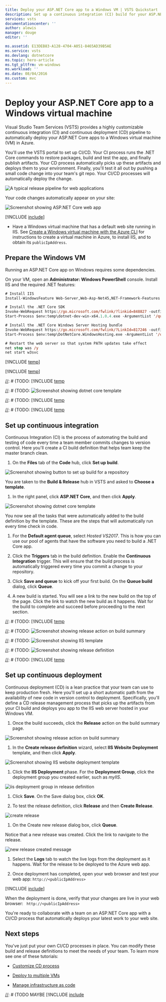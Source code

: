 ```yaml
---
title: Deploy your ASP.NET Core app to a Windows VM | VSTS Quickstart
description: Set up a continuous integration (CI) build for your ASP.NET Core app, and then a continuous deployment (CD) release an to Azure Windows VM using Visual Studio Team Services
services: vsts
documentationcenter: ''
author: alewis
manager: douge
editor: ''

ms.assetid: E13DEB83-A128-4704-A051-8465AD39B5AE
ms.service: vsts
ms.devlang: dotnetcore
ms.topic: hero-article
ms.tgt_pltfrm: vm-windows
ms.workload: ''
ms.date: 08/04/2016
ms.custom: mvc
---
```


# Deploy your ASP.NET Core app to a Windows virtual machine

Visual Studio Team Services (VSTS) provides a highly customizable continuous integration (CI) and continuous deployment (CD) pipeline to automatically deploy your ASP.NET Core apps to a Windows virtual machine (VM) in Azure.

You'll use the VSTS portal to set up CI/CD. Your CI process runs the .NET Core commands to restore packages, build and test the app, and finally publish artifacts. Your CD process automatically picks up these artifacts and deploys them to your environment. Finally, you'll test it all out by pushing a small code change into your team's git repo. Your CI/CD processes will automatically deploy the change.

![A typical release pipeline for web applications](_shared/_img/vscode-git-ci-cd-to-azure.png)

Your code changes automatically appear on your site:

![Screenshot showing ASP.NET Core web app](_img/aspnet-core-to-windows-vm/cicd-get-started-dotnetcore-sample.png)

[!INCLUDE [include](_shared/prerequisites.md)]

* Have a Windows virtual machine that has a default web site running in IIS. See [Create a Windows virtual machine with the Azure CLI](https://docs.microsoft.com/en-us/azure/virtual-machines/windows/quick-create-cli) for instructions to create a virtual machine in Azure, to install IIS, and to obtain its `publicIpAddress`.

## Prepare the Windows VM

Running an ASP.NET Core app on Windows requires some dependencies.

On your VM, open an **Administrator: Windows PowerShell** console. Install IIS and the required .NET features:

[//]: # (TODO: try consolidating with this `Install-WindowsFeature Web-Server,Web-Asp-Net45,NET-Framework-Features -IncludeManagementTools`)

```ps
# Install IIS
Install-WindowsFeature Web-Server,Web-Asp-Net45,NET-Framework-Features

# Install the .NET Core SDK
Invoke-WebRequest https://go.microsoft.com/fwlink/?linkid=848827 -outfile $env:temp\dotnet-dev-win-x64.1.0.4.exe
Start-Process $env:temp\dotnet-dev-win-x64.1.0.4.exe -ArgumentList '/quiet' -Wait

# Install the .NET Core Windows Server Hosting bundle
Invoke-WebRequest https://go.microsoft.com/fwlink/?LinkId=817246 -outfile $env:temp\DotNetCore.WindowsHosting.exe
Start-Process $env:temp\DotNetCore.WindowsHosting.exe -ArgumentList '/quiet' -Wait

# Restart the web server so that system PATH updates take effect
net stop was /y
net start w3svc
```

[!INCLUDE [temp](_shared/create-deployment-group.md)]

[!INCLUDE [temp](_shared/import-code-aspnet-core.md)]

[//]: # (TODO)

[//]: # (TODO: Restore use of includes when we get support for using them in a list.)

[//]: # (TODO: [!INCLUDE [temp](_shared/set-up-ci-1.md])

[//]: # (TODO: In the right panel, select **ASP.NET Core**, and then click **Apply**.)

[//]: # (TODO: ![Screenshot showing dotnet core template](_shared/_img/apply-aspnet-core-build-template.png)

[//]: # (TODO: [!INCLUDE [temp](_shared/set-up-ci-2.md])

[//]: # (TODO: [!INCLUDE [temp](_shared/set-up-ci-3.md])

[//]: # (TODO)

## Set up continuous integration

Continuous Integration (CI) is the process of automating the build and testing of code every time a team member commits changes to version control. Here you'll create a CI build definition that helps team keep the master branch clean.

1. On the **Files** tab of the **Code** hub, click **Set up build**.

 ![Screenshot showing button to set up build for a repository](_shared/_img/set-up-first-build-from-code-hub.png)

 You are taken to the **Build & Release** hub in VSTS and asked to **Choose a template**.

1. In the right panel, click **ASP.NET Core**, and then click **Apply**.

 ![Screenshot showing dotnet core template](_shared/_img/apply-aspnet-core-build-template.png)

 You now see all the tasks that were automatically added to the build definition by the template. These are the steps that will automatically run every time check in code.

1. For the **Default agent queue**, select _Hosted VS2017_. This is how you can use our pool of agents that have the software you need to build a .NET Core app.

1. Click the **Triggers** tab in the build definition. Enable the **Continuous Integration** trigger. This will ensure that the build process is automatically triggered every time you commit a change to your repository.

1. Click **Save and queue** to kick off your first build. On the **Queue build** dialog, click **Queue**.

1. A new build is started. You will see a link to the new build on the top of the page. Click the link to watch the new build as it happens. Wait for the build to complete and succeed before proceeding to the next section.

[//]: # (TODO)

[//]: # (TODO: Restore use of includes when we get support for using them in a list.)

[//]: # (TODO: [!INCLUDE [temp](_shared/set-up-cd-1.md])

[//]: # (TODO: ![Screenshot showing release action on build summary](_shared/_img/cicd-get-started-dotnetcore-release.png)

[//]: # (TODO: In the **Create release definition** wizard, select the **IIS Website Deployment** template, and click **Apply**.)

[//]: # (TODO: ![Screenshot showing IIS template](_img/aspnet-core-to-windows-vm/select-iis-website-and-sql-database-deployment-release-template.png)

[//]: # (TODO: Click **Tasks**, and then select the **SQL Deployment** phase. Click 'X' to delete this phase. We won't be deploying a database in this quickstart.)

[//]: # (TODO: Select **IIS Deployment** phase. For the **Deployment Group**, select the deployment group you created earlier, such as *myIIS*. In the **Machine tags** box, select **Add** and choose the *Web* tag.)

[//]: # (TODO: Select the **IIS Web App Manage** task; click 'X' to delete this task. We will not create a new website for this quickstart. Instead, we will deploy to the **default web site**.)

[//]: # (TODO: Select the **IIS Web App Deploy** task to configure your IIS instance settings as follows. For **Website Name**, enter *default web site*. Leave all the other default settings.)

[//]: # (TODO: ![Screenshot showing release definition](_img/aspnet-core-to-windows-vm/cicd-get-started-release-definition.png)

[//]: # (TODO: [!INCLUDE [temp](_shared/set-up-cd-3.md])

## Set up continuous deployment

Continuous deployment (CD) is a lean practice that your team can use to keep production fresh. Here you'll set up a short automatic path from the availability of new code in version control to deployment. Specifically, you'll define a CD release management process that picks up the artifacts from your CI build and deploys you app to the IIS web server hosted in your Windows VM.

1. Once the build succeeds, click the **Release** action on the build summary page.

 ![Screenshot showing release action on build summary](_shared/_img/cicd-get-started-dotnetcore-release.png)

1. In the **Create release definition** wizard, select **IIS Website Deployment** template, and then click **Apply**.

 ![Screenshot showing IIS website deployment template](_img/aspnet-core-to-windows-vm/select-iis-website-deployment-release-template.png)

1. Click the **IIS Deployment** phase. For the **Deployment Group**, click the deployment group you created earlier, such as *myIIS*.

 ![iis deployment group in release definition](_img/aspnet-core-to-windows-vm/iis-deployment-group-in-release-definition.png)

1. Click **Save**. On the Save dialog box, click **OK**.

1. To test the release definition, click **Release** and then **Create Release**.

 ![create release](_shared/_img/create-release.png)

1. On the Create new release dialog box, click **Queue**.

 Notice that a new release was created. Click the link to navigate to the release.

 ![new release created message](_shared/_img/new-release-created-message.png)

1. Select the **Logs** tab to watch the live logs from the deployment as it happens. Wait for the release to be deployed to the Azure web app.

1. Once deployment has completed, open your web browser and test your web app: `http://<publicIpAddress>`

[!INCLUDE [include](_shared/change-aspnet-core-code.md)]

When the deployment is done, verify that your changes are live in your web browser: `
http://<publicIpAddress>`

You're ready to collaborate with a team on an ASP.NET Core app with a CI/CD process that automatically deploys your latest work to your web site.

## Next steps

You've just put your own CI/CD processes in place. You can modify these build and release definitions to meet the needs of your team. To learn more see one of these tutorials:

* [Customize CD process](customize-cd-process.md)

* [Deploy to multiple VMs](deploy-to-vms.md)

* [Manage infrastructure as code](infrastructure-as-code.md)

[//]: # (TODO MAYBE [!INCLUDE [include](_shared/quickstart-next-steps.md)
